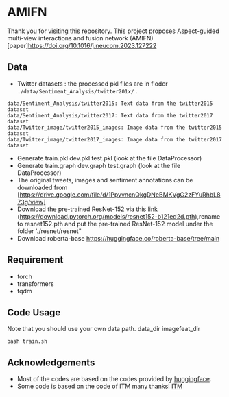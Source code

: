 # AMIFN

Thank you for visiting this repository. This project proposes Aspect-guided multi-view interactions and fusion network (AMIFN) 
[paper]https://doi.org/10.1016/j.neucom.2023.127222

## Data
- Twitter datasets : the processed pkl files are in floder  `./data/Sentiment_Analysis/twitter201x/` . 
```
data/Sentiment_Analysis/twitter2015: Text data from the twitter2015 dataset
data/Sentiment_Analysis/twitter2017: Text data from the twitter2017 dataset
data/Twitter_image/twitter2015_images: Image data from the twitter2015 dataset
data/Twitter_image/twitter2017_images: Image data from the twitter2017 dataset
```

- Generate    train.pkl     dev.pkl     test.pkl   (look at the file DataProcessor)
- Generate    train.graph   dev.graph   test.graph (look at the file DataProcessor)
- The original tweets, images and sentiment annotations can be downloaded from [https://drive.google.com/file/d/1PpvvncnQkgDNeBMKVgG2zFYuRhbL873g/view]
- Download the pre-trained ResNet-152 via this link (https://download.pytorch.org/models/resnet152-b121ed2d.pth),rename to resnet152.pth and put the pre-trained ResNet-152 model under the folder './resnet/resnet" 
- Download roberta-base  https://huggingface.co/roberta-base/tree/main

## Requirement
* torch
* transformers
* tqdm


## Code Usage
 Note that you should use your own data path.
 data_dir 
 imagefeat_dir

```
bash train.sh
```

 ## Acknowledgements
- Most of the codes are based on the codes provided by [huggingface](https://github.com/huggingface/transformers).
- Some code is based on the code of ITM  many thanks!  [ITM](https://github.com/NUSTM/ITM)

